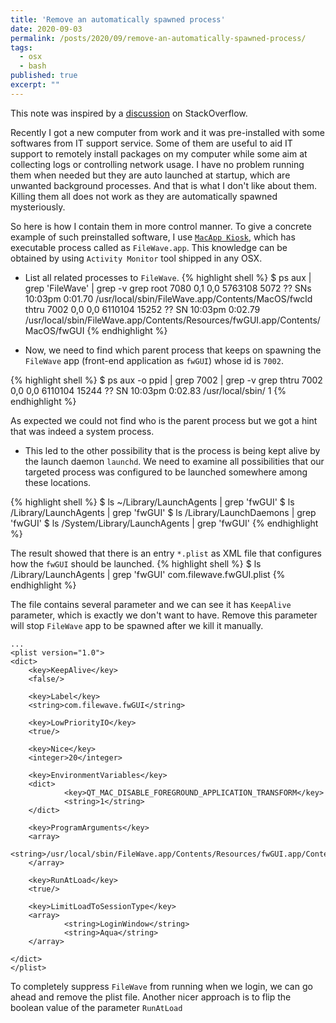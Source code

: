 ```yaml
---
title: 'Remove an automatically spawned process'
date: 2020-09-03
permalink: /posts/2020/09/remove-an-automatically-spawned-process/
tags:
  - osx
  - bash
published: true
excerpt: ""
---
```

This note was inspired by a [discussion](https://apple.stackexchange.com/questions/25287/how-do-you-prevent-a-process-from-automatically-restarting-specifically-sopho) on StackOverflow.

Recently I got a new computer from work and it was pre-installed with some softwares from IT support service. Some of them are useful to aid IT support to remotely install packages on my computer while some aim at collecting logs or controlling network usage. I have no problem running them when needed but they are auto launched at startup, which are unwanted background processes. And that is what I don't like about them. Killing them all does not work as they are automatically spawned mysteriously.

So here is how I contain them in more control manner. To give a concrete example of such preinstalled software, I use [`MacApp Kiosk`](https://www.filewave.com/management/self-service), which has executable process called as `FileWave.app`. This knowledge can be obtained by using `Activity Monitor` tool shipped in any OSX.

* List all related processes to `FileWave`.
{% highlight shell %}
$ ps aux | grep 'FileWave' | grep -v grep
root              7080   0,1  0,0  5763108   5072   ??  SNs  10:03pm   0:01.70 /usr/local/sbin/FileWave.app/Contents/MacOS/fwcld
thtru             7002   0,0  0,0  6110104  15252   ??  SN   10:03pm   0:02.79 /usr/local/sbin/FileWave.app/Contents/Resources/fwGUI.app/Contents/MacOS/fwGUI
{% endhighlight %}


* Now, we need to find which parent process that keeps on spawning the `FileWave` app (front-end application as `fwGUI`) whose id is `7002`.

{% highlight shell %}
$ ps aux -o ppid | grep 7002 | grep -v grep
thtru             7002   0,0  0,0  6110104  15244   ??  SN   10:03pm   0:02.83 /usr/local/sbin/     1
{% endhighlight %}

As expected we could not find who is the parent process but we got a hint that was indeed a system process.

* This led to the other possibility that is the process is being kept alive by the launch daemon `launchd`. We need to examine all possibilities that our targeted process was configured to be launched somewhere among these locations.

{% highlight shell %}
$ ls ~/Library/LaunchAgents | grep 'fwGUI'
$ ls /Library/LaunchAgents | grep 'fwGUI'
$ ls /Library/LaunchDaemons | grep 'fwGUI'
$ ls /System/Library/LaunchAgents | grep 'fwGUI'
{% endhighlight %}

 The result showed that there is an entry `*.plist` as XML file that configures how the `fwGUI` should be launched. 
{% highlight shell %}
$ ls /Library/LaunchAgents | grep 'fwGUI'
com.filewave.fwGUI.plist
{% endhighlight %}

 The file contains several parameter and we can see it has `KeepAlive` parameter, which is exactly we don't want to have. Remove this parameter will stop `FileWave` app to be spawned after we kill it manually.
```
...
<plist version="1.0">
<dict>
    <key>KeepAlive</key>
    <false/>

    <key>Label</key>
    <string>com.filewave.fwGUI</string>

    <key>LowPriorityIO</key>
    <true/>

    <key>Nice</key>
    <integer>20</integer>

    <key>EnvironmentVariables</key>
    <dict>
            <key>QT_MAC_DISABLE_FOREGROUND_APPLICATION_TRANSFORM</key>
            <string>1</string>
    </dict>

    <key>ProgramArguments</key>
    <array>
            <string>/usr/local/sbin/FileWave.app/Contents/Resources/fwGUI.app/Contents/MacOS/fwGUI</string>
    </array>

    <key>RunAtLoad</key>
    <true/>

    <key>LimitLoadToSessionType</key>
    <array>
            <string>LoginWindow</string>
            <string>Aqua</string>
    </array>

</dict>
</plist>
```
 To completely suppress `FileWave` from running when we login, we can go ahead and remove the plist file. Another nicer approach is to flip the boolean value of the parameter `RunAtLoad`
